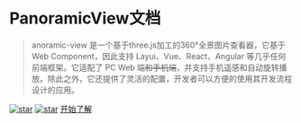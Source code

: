 # PanoramicView文档

> anoramic-view 是一个基于three.js加工的360°全景图片查看器，它基于 Web Component，因此支持 Layui、Vue、React、Angular 等几乎任何前端框架。它适配了 PC Web
端~~和手机端~~，并支持手机遥感和自动旋转播放。除此之外，它还提供了灵活的配置，开发者可以方便的使用其开发流程设计的应用。

<a href='https://gitee.com/iajie/panoramic-view/stargazers'><img src='https://gitee.com/iajie/panoramic-view/badge/star.svg?theme=gvp' alt='star' /></a>
<a href='https://gitee.com/iajie/panoramic-view/stargazers'><img src='https://img.shields.io/github/stars/iajie/panoramic-view.svg?logo=github' alt='star' /></a>
[开始了解](/docs/README.md)